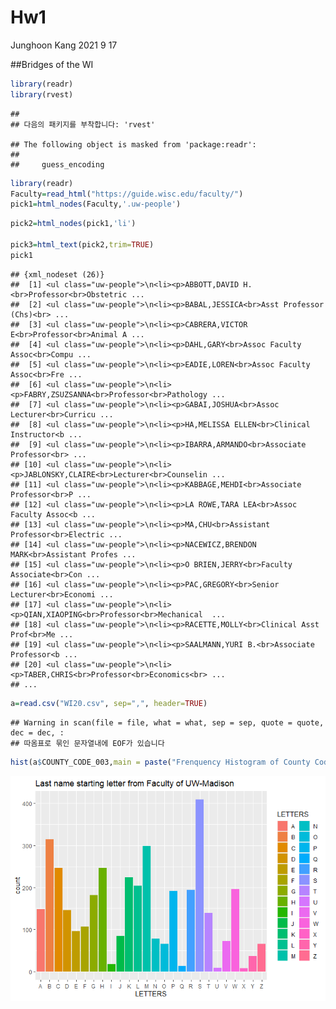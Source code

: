 Hw1
================
Junghoon Kang
2021 9 17

\#\#Bridges of the WI

``` r
library(readr)
library(rvest)
```

    ## 
    ## 다음의 패키지를 부착합니다: 'rvest'

    ## The following object is masked from 'package:readr':
    ## 
    ##     guess_encoding

``` r
library(readr)
Faculty=read_html("https://guide.wisc.edu/faculty/")
pick1=html_nodes(Faculty,'.uw-people')
```

``` r
pick2=html_nodes(pick1,'li')

pick3=html_text(pick2,trim=TRUE)
pick1
```

    ## {xml_nodeset (26)}
    ##  [1] <ul class="uw-people">\n<li><p>ABBOTT,DAVID H.<br>Professor<br>Obstetric ...
    ##  [2] <ul class="uw-people">\n<li><p>BABAL,JESSICA<br>Asst Professor (Chs)<br> ...
    ##  [3] <ul class="uw-people">\n<li><p>CABRERA,VICTOR E<br>Professor<br>Animal A ...
    ##  [4] <ul class="uw-people">\n<li><p>DAHL,GARY<br>Assoc Faculty Assoc<br>Compu ...
    ##  [5] <ul class="uw-people">\n<li><p>EADIE,LOREN<br>Assoc Faculty Assoc<br>Fre ...
    ##  [6] <ul class="uw-people">\n<li><p>FABRY,ZSUZSANNA<br>Professor<br>Pathology ...
    ##  [7] <ul class="uw-people">\n<li><p>GABAI,JOSHUA<br>Assoc Lecturer<br>Curricu ...
    ##  [8] <ul class="uw-people">\n<li><p>HA,MELISSA ELLEN<br>Clinical Instructor<b ...
    ##  [9] <ul class="uw-people">\n<li><p>IBARRA,ARMANDO<br>Associate Professor<br> ...
    ## [10] <ul class="uw-people">\n<li><p>JABLONSKY,CLAIRE<br>Lecturer<br>Counselin ...
    ## [11] <ul class="uw-people">\n<li><p>KABBAGE,MEHDI<br>Associate Professor<br>P ...
    ## [12] <ul class="uw-people">\n<li><p>LA ROWE,TARA LEA<br>Assoc Faculty Assoc<b ...
    ## [13] <ul class="uw-people">\n<li><p>MA,CHU<br>Assistant Professor<br>Electric ...
    ## [14] <ul class="uw-people">\n<li><p>NACEWICZ,BRENDON MARK<br>Assistant Profes ...
    ## [15] <ul class="uw-people">\n<li><p>O BRIEN,JERRY<br>Faculty Associate<br>Con ...
    ## [16] <ul class="uw-people">\n<li><p>PAC,GREGORY<br>Senior Lecturer<br>Economi ...
    ## [17] <ul class="uw-people">\n<li><p>QIAN,XIAOPING<br>Professor<br>Mechanical  ...
    ## [18] <ul class="uw-people">\n<li><p>RACETTE,MOLLY<br>Clinical Asst Prof<br>Me ...
    ## [19] <ul class="uw-people">\n<li><p>SAALMANN,YURI B.<br>Associate Professor<b ...
    ## [20] <ul class="uw-people">\n<li><p>TABER,CHRIS<br>Professor<br>Economics<br> ...
    ## ...

``` r
a=read.csv("WI20.csv", sep=",", header=TRUE)
```

    ## Warning in scan(file = file, what = what, sep = sep, quote = quote, dec = dec, :
    ## 따옴표로 묶인 문자열내에 EOF가 있습니다

``` r
hist(a$COUNTY_CODE_003,main = paste("Frenquency Histogram of County Code"))
```

![](HW1_files/figure-gfm/unnamed-chunk-3-1.png)<!-- -->
